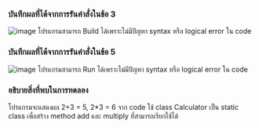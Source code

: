 ### บันทึกผลที่ได้จากการรันคำสั่งในข้อ 3
![image](https://github.com/VisawaPRO/03376836-OOP-2566-Lab-05/assets/144195555/cb9c36e1-fffb-4f85-8fa8-4112e0c9adf7)
โปรแกรมสามารถ Build ได้เพราะไม่มีปัญหา syntax หรือ logical error ใน code
### บันทึกผลที่ได้จากการรันคำสั่งในข้อ 5
![image](https://github.com/VisawaPRO/03376836-OOP-2566-Lab-05/assets/144195555/c01b81d2-81d7-445c-9cea-1887859c7ab3)
โปรแกรมสามารถ Run ได้เพราะไม่มีปัญหา syntax หรือ logical error ใน code
### อธิบายสิ่งที่พบในการทดลอง
โปรแกรมจะแสดงผล 2+3 = 5, 2*3 = 6 จาก code ใช้ class Calculator เป็น static class เพื่อสร้าง method add และ multiply ที่สามารถเรียกใช้ได้


